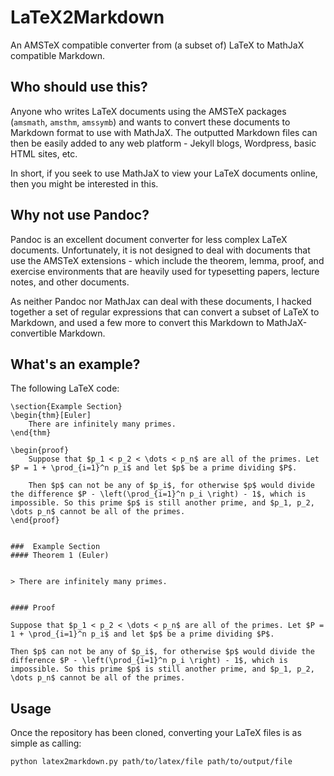 # LaTeX2Markdown

An AMSTeX compatible converter from (a subset of) LaTeX to MathJaX compatible Markdown.

## Who should use this?

Anyone who writes LaTeX documents using the AMSTeX packages (`amsmath`, `amsthm`, `amssymb`) and wants to convert these documents to Markdown format to use with MathJaX.  The outputted Markdown files can then be easily added to any web platform - Jekyll blogs, Wordpress, basic HTML sites, etc. 

In short, if you seek to use MathJaX to view your LaTeX documents online, then you might be interested in this.

## Why not use Pandoc?

Pandoc is an excellent document converter for less complex LaTeX documents.  Unfortunately, it is not designed to deal with documents that use the AMSTeX extensions - which include the theorem, lemma, proof, and exercise environments that are heavily used for typesetting papers, lecture notes, and other documents.

As neither Pandoc nor MathJax can deal with these documents, I hacked together a set of regular expressions that can convert a subset of LaTeX to Markdown, and used a few more to convert this Markdown to MathJaX-convertible Markdown.

## What's an example?

The following LaTeX code:

    \section{Example Section}
    \begin{thm}[Euler]
        There are infinitely many primes.
    \end{thm}

    \begin{proof}
        Suppose that $p_1 < p_2 < \dots < p_n$ are all of the primes. Let $P = 1 + \prod_{i=1}^n p_i$ and let $p$ be a prime dividing $P$.
        
        Then $p$ can not be any of $p_i$, for otherwise $p$ would divide the difference $P - \left(\prod_{i=1}^n p_i \right) - 1$, which is impossible. So this prime $p$ is still another prime, and $p_1, p_2, \dots p_n$ cannot be all of the primes.
    \end{proof}

    
    ###  Example Section
    #### Theorem 1 (Euler)


    > There are infinitely many primes.


    #### Proof

    Suppose that $p_1 < p_2 < \dots < p_n$ are all of the primes. Let $P = 1 + \prod_{i=1}^n p_i$ and let $p$ be a prime dividing $P$.

    Then $p$ can not be any of $p_i$, for otherwise $p$ would divide the difference $P - \left(\prod_{i=1}^n p_i \right) - 1$, which is impossible. So this prime $p$ is still another prime, and $p_1, p_2, \dots p_n$ cannot be all of the primes.

## Usage

Once the repository has been cloned, converting your LaTeX files is as simple as calling:

    python latex2markdown.py path/to/latex/file path/to/output/file
